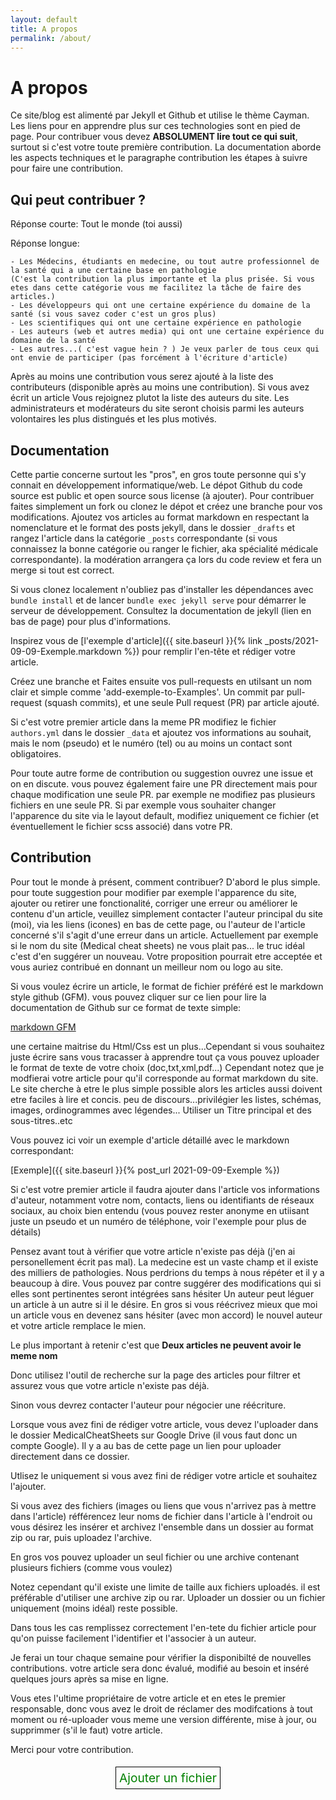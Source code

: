```yaml
---
layout: default
title: A propos
permalink: /about/
---
```


# A propos

Ce site/blog est alimenté par Jekyll et Github et utilise le thème Cayman. Les liens pour en apprendre plus sur ces technologies sont en pied de page.
Pour contribuer vous devez **ABSOLUMENT lire tout ce qui suit**, surtout si c'est votre toute première contribution.
La documentation aborde les aspects techniques et le paragraphe contribution les étapes à suivre pour faire une contribution.

## Qui peut contribuer ?

Réponse courte: Tout le monde (toi aussi)

Réponse longue:

    - Les Médecins, étudiants en medecine, ou tout autre professionnel de la santé qui a une certaine base en pathologie
    (C'est la contribution la plus importante et la plus prisée. Si vous etes dans cette catégorie vous me facilitez la tâche de faire des articles.)
    - Les développeurs qui ont une certaine expérience du domaine de la santé (si vous savez coder c'est un gros plus)
    - Les scientifiques qui ont une certaine expérience en pathologie
    - Les auteurs (web et autres media) qui ont une certaine expérience du domaine de la santé
    - Les autres...( c'est vague hein ? ) Je veux parler de tous ceux qui ont envie de participer (pas forcément à l'écriture d'article)

Après au moins une contribution vous serez ajouté à la liste des contributeurs (disponible après au moins une contribution). Si vous avez écrit un article
Vous rejoignez plutot la liste des auteurs du site. Les administrateurs et modérateurs du site seront choisis parmi les auteurs volontaires les plus distingués et
les plus motivés.

## Documentation

Cette partie concerne surtout les "pros", en gros toute personne qui s'y connait en développement informatique/web. Le dépot Github du code source est public et open source sous license (à ajouter). Pour contribuer faites simplement un fork ou clonez le dépot et créez une branche pour vos modifications. Ajoutez vos articles au format markdown en respectant la nomenclature et le format des posts jekyll, dans le dossier `_drafts` et rangez l'article dans la catégorie `_posts` correspondante (si vous connaissez la bonne catégorie ou ranger le fichier, aka spécialité médicale correspondante). la modération arrangera ça lors du code review et fera un merge si tout est correct.

Si vous clonez localement n'oubliez pas d'installer les dépendances avec `bundle install` et de lancer `bundle exec jekyll serve` pour démarrer le serveur de développement.
Consultez la documentation de jekyll (lien en bas de page) pour plus d'informations.

Inspirez vous de [l'exemple d'article]({{ site.baseurl }}{% link _posts/2021-09-09-Exemple.markdown %}) pour remplir l'en-tête et rédiger votre article.

Créez une branche et Faites ensuite vos pull-requests en utilsant un nom clair et simple comme 'add-exemple-to-Examples'.
Un commit par pull-request (squash commits), et une seule Pull request (PR) par article ajouté.

Si c'est votre premier article dans la meme PR modifiez le fichier `authors.yml` dans le dossier
`_data` et ajoutez vos informations au souhait, mais le nom (pseudo) et le numéro (tel) ou au moins un contact sont obligatoires.

Pour toute autre forme de contribution ou suggestion ouvrez une issue et on en discute. vous pouvez également faire une PR directement mais pour chaque modification une seule PR. par exemple ne modifiez pas plusieurs fichiers en une seule PR. Si par exemple vous souhaiter changer l'apparence du site via le layout default, modifiez uniquement ce fichier (et éventuellement le fichier scss associé) dans votre PR.

## Contribution

Pour tout le monde à présent, comment contribuer? D'abord le plus simple. pour toute suggestion pour modifier par exemple l'apparence du site, ajouter ou retirer une fonctionalité, corriger une erreur ou améliorer le contenu d'un article, veuillez simplement contacter l'auteur principal du site (moi), via les
liens (icones) en bas de cette page, ou l'auteur de l'article concerné s'il s'agit d'une erreur dans un article.
Actuellement par exemple si le nom du site (Medical cheat sheets) ne vous plait pas...
le truc idéal c'est d'en suggérer un nouveau. Votre proposition pourrait etre acceptée et vous auriez contribué en donnant un meilleur nom ou logo au site.

Si vous voulez écrire un article, le format de fichier préféré est le markdown style github (GFM). vous pouvez cliquer sur ce lien pour lire la documentation de Github sur ce format de texte simple:

[markdown GFM](https://guides.github.com/features/mastering-markdown/)

une certaine maitrise du Html/Css est un plus...Cependant si vous souhaitez juste écrire sans vous
tracasser à apprendre tout ça vous pouvez uploader le format de texte de votre choix (doc,txt,xml,pdf...)
Cependant notez que je modfierai votre article pour qu'il corresponde au format markdown du site.
Le site cherche à etre le plus simple possible alors les articles aussi doivent etre faciles à lire et
concis. peu de discours...privilégier les listes, schémas, images, ordinogrammes avec légendes...
Utiliser un Titre principal et des sous-titres..etc

Vous pouvez ici voir un exemple d'article détaillé avec le markdown correspondant:

[Exemple]({{ site.baseurl }}{% post_url 2021-09-09-Exemple %})

Si c'est votre premier article il faudra ajouter dans l'article vos informations d'auteur, notamment votre nom, contacts,
liens ou identifiants de réseaux sociaux, au choix bien entendu (vous pouvez rester anonyme en
utiisant juste un pseudo et un numéro de téléphone, voir l'exemple pour plus de détails)

Pensez avant tout à vérifier que votre article n'existe pas déjà (j'en ai personellement écrit pas mal). La medecine
est un vaste champ et il existe des milliers de pathologies. Nous perdrions du temps à nous répéter et il y a beaucoup
à dire. Vous pouvez par contre suggérer des modifications qui si elles sont pertinentes seront intégrées sans hésiter
Un auteur peut léguer un article à un autre si il le désire. En gros si vous réécrivez mieux que moi un article vous en
devenez sans hésiter (avec mon accord) le nouvel auteur et votre article remplace le mien.

Le plus important à retenir c'est que **Deux articles ne peuvent avoir le meme nom**

Donc utilisez l'outil de recherche sur la page des articles pour filtrer et assurez vous que votre article n'existe pas déjà.

Sinon vous devrez contacter l'auteur pour négocier une réécriture.

Lorsque vous avez fini de rédiger votre article, vous devez l'uploader dans le dossier MedicalCheatSheets
sur Google Drive (il vous faut donc un compte Google). Il y a au bas de cette page un lien pour uploader directement dans ce dossier.

Utlisez le uniquement si vous avez fini de rédiger votre article et souhaitez l'ajouter.

Si vous avez des fichiers (images ou liens que vous n'arrivez pas à mettre dans l'article)
réfférencez leur noms de fichier dans l'article à l'endroit ou vous désirez les insérer et
archivez l'ensemble dans un dossier au format zip ou rar, puis uploadez l'archive.

En gros vos pouvez uploader un seul fichier ou une archive contenant plusieurs fichiers (comme vous voulez)

Notez cependant qu'il existe une limite de taille aux fichiers uploadés. il est préférable d'utiliser
une archive zip ou rar. Uploader un dossier ou un fichier uniquement (moins idéal) reste possible.

Dans tous les cas remplissez correctement l'en-tete du fichier article pour qu'on puisse facilement
l'identifier et l'associer à un auteur.

Je ferai un tour chaque semaine pour vérifier la disponibilté de nouvelles contributions. votre
article sera donc évalué, modifié au besoin et inséré quelques jours après sa mise en ligne.

Vous etes l'ultime propriétaire de votre article et en etes le premier responsable, donc vous avez
le droit de réclamer des modifcations à tout moment ou ré-uploader vous meme une version différente,
mise à jour, ou supprimmer (s'il le faut) votre article.

Merci pour votre contribution.

<div align=center style="margin-top:5%;">
<a href="https://drive.google.com/drive/folders/1M2ulawlY_FKUrq68LsoJ37XHmAnZYdjg?usp=sharing" class="contribute"> Ajouter un fichier</a>
</div>

<style>
.contribute{padding:1%; font-size: 1.2rem; border: 1px black solid; text-decoration: none; outline: none;  background: none; color: green;}
.contribute:hover{text-decoration: none; background:green; color:white; border: 1px yellow solid;}
</style>

